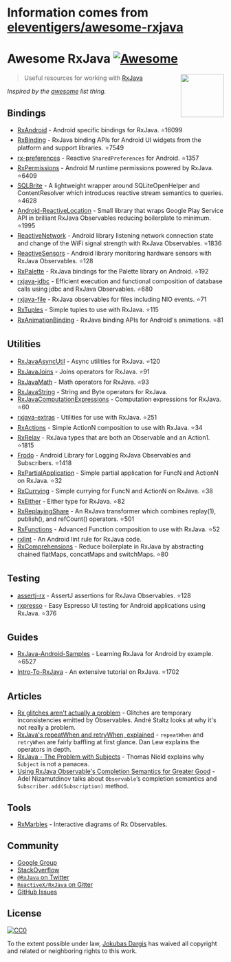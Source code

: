 # Information comes from [eleventigers/awesome-rxjava](https://github.com/eleventigers/awesome-rxjava)
# Awesome RxJava [![Awesome](https://cdn.rawgit.com/sindresorhus/awesome/d7305f38d29fed78fa85652e3a63e154dd8e8829/media/badge.svg)](https://github.com/sindresorhus/awesome)

[<img src="http://reactivex.io/assets/Rx_Logo_S.png" align="right" width="100">](http://reactivex.io/)

> Useful resources for working with [RxJava](https://github.com/ReactiveX/RxJava)

*Inspired by the [awesome](https://github.com/sindresorhus/awesome) list thing.*

## Bindings

* [RxAndroid](https://github.com/ReactiveX/RxAndroid) - Android specific bindings for RxJava. :star:16099
* [RxBinding](https://github.com/JakeWharton/RxBinding) - RxJava binding APIs for Android UI widgets from the platform and support libraries. :star:7549
* [rx-preferences](https://github.com/f2prateek/rx-preferences) - Reactive `SharedPreferences` for Android. :star:1357
* [RxPermissions](https://github.com/tbruyelle/RxPermissions) - Android M runtime permissions powered by RxJava. :star:6409
* [SQLBrite](https://github.com/square/sqlbrite) - A lightweight wrapper around SQLiteOpenHelper and ContentResolver which introduces reactive stream semantics to queries. :star:4628
* [Android-ReactiveLocation](https://github.com/mcharmas/Android-ReactiveLocation) - Small library that wraps Google Play Service API in brilliant RxJava Observables reducing boilerplate to minimum. :star:1995
* [ReactiveNetwork](https://github.com/pwittchen/ReactiveNetwork) - Android library listening network connection state and change of the WiFi signal strength with RxJava Observables. :star:1836
* [ReactiveSensors](https://github.com/pwittchen/ReactiveSensors) - Android library monitoring hardware sensors with RxJava Observables. :star:128
* [RxPalette](https://github.com/hzsweers/RxPalette) - RxJava bindings for the Palette library on Android. :star:192
* [rxjava-jdbc](https://github.com/davidmoten/rxjava-jdbc) - Efficient execution and functional composition of database calls using jdbc and RxJava Observables. :star:680
* [rxjava-file](https://github.com/davidmoten/rxjava-file) - RxJava observables for files including NIO events. :star:71
* [RxTuples](https://github.com/pakoito/RxTuples) - Simple tuples to use with RxJava. :star:115
* [RxAnimationBinding](https://github.com/blipinsk/RxAnimationBinding) - RxJava binding APIs for Android's animations. :star:81

## Utilities
* [RxJavaAsyncUtil](https://github.com/ReactiveX/RxJavaAsyncUtil) - Async utilities for RxJava. :star:120
* [RxJavaJoins](https://github.com/ReactiveX/RxJavaJoins) - Joins operators for RxJava. :star:91
* [RxJavaMath](https://github.com/ReactiveX/RxJavaMath) - Math operators for RxJava. :star:93
* [RxJavaString](https://github.com/ReactiveX/RxJavaString) - 
String and Byte operators for RxJava.
* [RxJavaComputationExpressions](https://github.com/ReactiveX/RxJavaComputationExpressions) - Computation expressions for RxJava. :star:60
* [rxjava-extras](https://github.com/davidmoten/rxjava-extras) - Utilities for use with RxJava. :star:251
* [RxActions](https://github.com/pakoito/RxActions) - Simple ActionN composition to use with RxJava. :star:34
* [RxRelay](https://github.com/JakeWharton/RxRelay) - RxJava types that are both an Observable and an Action1. :star:1815
* [Frodo](https://github.com/android10/frodo) - Android Library for Logging RxJava Observables and Subscribers. :star:1418
* [RxPartialApplication](https://github.com/pakoito/RxPartialApplication) - Simple partial application for FuncN and ActionN on RxJava. :star:32
* [RxCurrying](https://github.com/pakoito/RxCurrying) - Simple currying for FuncN and ActionN on RxJava. :star:38
* [RxEither](https://github.com/eleventigers/rxeither) - Either type for RxJava. :star:82
* [RxReplayingShare](https://github.com/JakeWharton/RxReplayingShare) - An RxJava transformer which combines replay(1), publish(), and refCount() operators. :star:501
* [RxFunctions](https://github.com/pakoito/RxFunctions) - Advanced Function composition to use with RxJava. :star:52
* [rxlint](https://bitbucket.org/littlerobots/rxlint) - An Android lint rule for RxJava code.
* [RxComprehensions](https://github.com/pakoito/RxComprehensions) - Reduce boilerplate in RxJava by abstracting chained flatMaps, concatMaps and switchMaps. :star:80

## Testing
* [assertj-rx](https://github.com/ribot/assertj-rx) - AssertJ assertions for RxJava Observables. :star:128
* [rxpresso](https://github.com/novoda/rxpresso) - Easy Espresso UI testing for Android applications using RxJava. :star:376

## Guides

* [RxJava-Android-Samples](https://github.com/kaushikgopal/RxJava-Android-Samples) - Learning RxJava for Android by example. :star:6527
* [Intro-To-RxJava](https://github.com/Froussios/Intro-To-RxJava) - An extensive tutorial on RxJava. :star:1702

## Articles

* [Rx glitches aren't actually a problem](http://staltz.com/rx-glitches-arent-actually-a-problem.html) - Glitches are temporary inconsistencies emitted by Observables. André Staltz looks at why it's not really a problem.
* [RxJava's repeatWhen and retryWhen, explained](http://blog.danlew.net/2016/01/25/rxjavas-repeatwhen-and-retrywhen-explained/) - `repeatWhen` and `retryWhen` are fairly baffling at first glance. Dan Lew explains the operators in depth.
* [RxJava - The Problem with Subjects](http://tomstechnicalblog.blogspot.co.uk/2016/03/rxjava-problem-with-subjects.html) - Thomas Nield explains why `Subject` is not a panacea.
* [Using RxJava Observable's Completion Semantics for Greater Good](https://adelnizamutdinov.github.io/blog/2015/01/23/using-rxjavas-observable-semantics-for-greater-good/) - Adel Nizamutdinov talks about `Observable`’s completion semantics and `Subscriber.add(Subscription)` method.

## Tools

* [RxMarbles](http://rxmarbles.com/) - Interactive diagrams of Rx Observables.

## Community

* [Google Group](http://groups.google.com/d/forum/rxjava)
* [StackOverflow](http://stackoverflow.com/search?q=rx-java)
* [`@RxJava` on Twitter](http://twitter.com/RxJava)
* [`ReactiveX/RxJava` on Gitter](https://gitter.im/ReactiveX/RxJava)
* [GitHub Issues](https://github.com/ReactiveX/RxJava/issues)

## License

[![CC0](https://i.creativecommons.org/p/zero/1.0/88x31.png)](https://creativecommons.org/publicdomain/zero/1.0/)

To the extent possible under law, [Jokubas Dargis](http://jokubasdargis.net/) has waived all copyright and related or neighboring rights to this work.

